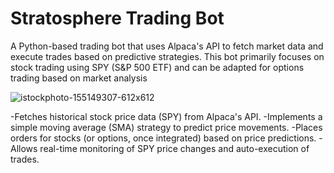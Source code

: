 # Stratosphere Trading Bot

A Python-based trading bot that uses Alpaca's API to fetch market data and execute trades based on predictive strategies. This bot primarily focuses on stock trading using SPY (S&P 500 ETF) and can be adapted for options trading based on market analysis

![istockphoto-155149307-612x612](https://github.com/user-attachments/assets/f775990f-f5f3-45ac-91a9-9303303a60f2)

-Fetches historical stock price data (SPY) from Alpaca's API.
-Implements a simple moving average (SMA) strategy to predict price movements.
-Places orders for stocks (or options, once integrated) based on price predictions.
-Allows real-time monitoring of SPY price changes and auto-execution of trades.
